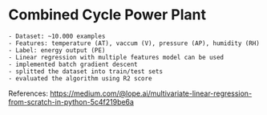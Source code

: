 # Combined Cycle Power Plant

    - Dataset: ~10.000 examples
    - Features: temperature (AT), vaccum (V), pressure (AP), humidity (RH)
    - Label: energy output (PE) 
    - Linear regression with multiple features model can be used
    - implemented batch gradient descent
    - splitted the dataset into train/test sets
    - evaluated the algorithm using R2 score

References:
https://medium.com/@lope.ai/multivariate-linear-regression-from-scratch-in-python-5c4f219be6a
